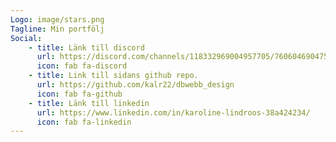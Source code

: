 ```yaml
---
Logo: image/stars.png
Tagline: Min portfölj
Social:
    - title: Länk till discord
      url: https://discord.com/channels/118332969004957705/760604690475253792
      icon: fab fa-discord
    - title: Link till sidans github repo.
      url: https://github.com/kalr22/dbwebb_design
      icon: fab fa-github
    - title: Länk till linkedin
      url: https://www.linkedin.com/in/karoline-lindroos-38a424234/
      icon: fab fa-linkedin
---
```

